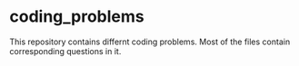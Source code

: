# coding_problems
This repository contains differnt coding problems.
Most of the files contain corresponding questions in it.
